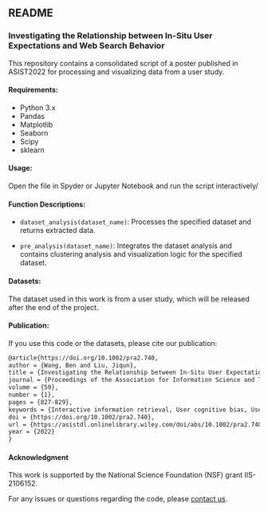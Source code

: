 ## README

### Investigating the Relationship between In-Situ User Expectations and Web Search Behavior

This repository contains a consolidated script of a poster published in ASIST2022 for processing and visualizing data from a user study.

#### Requirements:

- Python 3.x
- Pandas
- Matplotlib
- Seaborn
- Scipy
- sklearn

#### Usage:

Open the file in Spyder or Jupyter Notebook and run the script interactively/

#### Function Descriptions:

- `dataset_analysis(dataset_name)`: Processes the specified dataset and returns extracted data.

- `pre_analysis(dataset_name)`: Integrates the dataset analysis and contains clustering analysis and visualization logic for the specified dataset.

#### Datasets:

The dataset used in this work is from a user study, which will be released after the end of the project.

#### Publication:

If you use this code or the datasets, please cite our publication:

```latex
@article{https://doi.org/10.1002/pra2.740,
author = {Wang, Ben and Liu, Jiqun},
title = {Investigating the Relationship between In-Situ User Expectations and Web Search Behavior},
journal = {Proceedings of the Association for Information Science and Technology},
volume = {59},
number = {1},
pages = {827-829},
keywords = {Interactive information retrieval, User cognitive bias, User search expectation, Web search},
doi = {https://doi.org/10.1002/pra2.740},
url = {https://asistdl.onlinelibrary.wiley.com/doi/abs/10.1002/pra2.740},
year = {2022}
}
```



#### Acknowledgment

This work is supported by the National Science Foundation (NSF) grant IIS-2106152.



For any issues or questions regarding the code, please [contact us](mailto:benw@ou.edu). 
